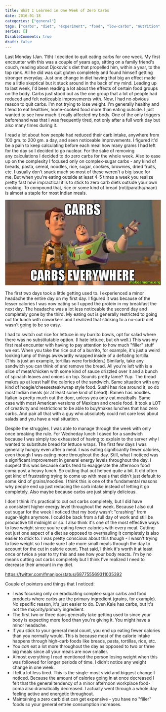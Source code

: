 ```yaml
---
title: What I Learned in One Week of Zero Carbs
date: 2016-01-18
categories: ["general"]
tags: ["carbs", "diet", "experiment", "food", "low-carbs", "nutrition", "food hack"]
series: []
DisableComments: true
draft: false
---
```


Last Monday (Jan. 11th) I decided to quit eating carbs for one week. My first encounter with this was a couple of years ago, sitting on a family friend's couch, reading about Djokovic's diet that propelled him, within a year, to the top rank. All he did was quit gluten completely and found himself getting stronger everyday. Just one change in diet having that big an effect made me a little skeptical but it stuck around in the back of my mind. Leading up to last week, I'd been reading a lot about the effects of certain food groups on the body. Carbs just stood out as the one group that a lot of people had reduced and felt noticeable improvements with. Now, I had no obvious reason to quit carbs. I'm not trying to lose weight. I'm generally healthy and I tend to eat healthier, home-cooked food more than eating outside. I just wanted to see how much it really affected my body. One of the only triggers beforehand was that I was frequently tired, not only after a full work day but also many times during it.

I read a lot about how people had reduced their carb intake, anywhere from 100 gm. to 200 gm. a day, and seen noticeable improvements. I figured it'd be a pain to keep calculating before each meal how many grams I had left for the day so I decided to go nuclear. For the sake of removing any calculations I decided to do zero carbs for the whole week. Also to ease up on the complexity I focused only on complex-sugar carbs - any kind of breads, pasta, cereal, noodles, rice, sugar, cookies, brownies, dried fruits, etc. I usually don't snack much so most of these weren't a big issue for me. But when you're eating outside at least 4-5 times a week you realize pretty fast how impractical it is to stick to zero carb diets outside your own cooking. To compound that, rice or some kind of bread (roti/paratha/naan) is almost a staple for most Indian meals.

![](images/carbs-carbs-everywhere.jpg)

The first two days took a little getting used to. I experienced a minor headache the entire day on my first day. I figured it was because of the lesser calories I was now eating so I upped the protein in my breakfast the next day. The headache was a lot less noticeable the second day and completely gone by the third. My eating out is generally restricted to going out for lunch with coworkers and I realized that sticking to a no-carb diet wasn't going to be so easy.

I had to switch out rice for lettuce in my burrito bowls, opt for salad where there was no substitutable option. (I hate lettuce, but oh well.) This was my first real encounter with having to pay attention to how much "filler" stuff we eat. When you take the rice out of a burrito, for example, it's just a weird looking lump of things awkwardly wrapped inside of a deflating tortilla. (This is just an example, tortillas were forbidden.) Similarly, take any sandwich you can think of and remove the bread. All you're left with is a slice of meat/chicken with some kind of sauce drizzled over it and a bunch of spinach leaves and onions on top. Sounds pretty lame? Yup. The bread makes up at least half the calories of the sandwich. Same situation with any kind of hoagie/cheesesteak/wrap style food. Sushi has rice around it, so do most Indian meals (or at least some kind of bread). Ramen has noodles. Italian is pretty much out the door, unless you only eat meatballs. Same case with most American versions of Mexican and creole food. It took a LOT of creativity and restrictions to be able to buy/makes lunches that had zero carbs. And pair all that with a guy who absolutely could not care less about salads and you have a real situation.

Despite the struggles, I was able to manage through the week with only once breaking the rule. For Wedneday lunch I caved for a sandwich because I was simply too exhausted of having to explain to the server why I wanted to substitute bread for lettuce wraps. The first few days I was generally hungry even after a meal. I was eating significantly fewer calories, even though I was eating more throughout the day. Still, what I noticed was a significant improvement in general energy levels throughout the day. I suspect this was because carbs tend to exaggerate the afternoon food coma post a heavy lunch. So cutting that out helped quite a bit. It did often get kind of frustrating trying to come up with meals that didn't just default to some kind of grains/noodles. I think this is one of the fundamental reasons why people end up just reducing the carb intake instead of letting it go completely. Also maybe because carbs are just simply delicious.

I don't think it's practical to cut out carbs completely, but I did have a consistent higher energy level throughout the week. Because I also cut out sugar for the week I noticed that my body wasn't "crashing" from sugar-highs anymore. I could be back from a full day of work and still be productive till midnight or so. I also think it's one of the most effective ways to lose weight since you're eating fewer calories with every meal. Cutting out just one aspect of a diet as opposed to overhauling it completely is also easier to stick to. I was pretty conscious about this though - I wasn't trying to lose weight so I made sure I ate more small meals through the day to account for the cut in calorie count. That said, I think it's worth it at least once or twice a year to try this and see how your body reacts. I'm by no means cutting out carbs completely but I think I've realized I need to decrease their amount in my diet.

https://twitter.com/fmanjoo/status/687755569311035392

Couple of pointers and things that I noticed:

- I was focusing only on eradicating complex-sugar carbs and food products where carbs are the primary ingredient (grains, for example). No specific reason, it's just easier to do. Even Kale has carbs, but it's not the majority/primary ingredient.
- The first two or three days generally take getting used to since your body is expecting more food than you're giving it. You might have a minor headache.
- If you stick to your general meal count, you end up eating fewer calories than you normally would. This is because most of the calorie intake happens through high-carb foods like breads, pasta, tortillas, rice, etc.
- You _can_ eat a lot more throughout the day as opposed to two or three big meals since all your meals are now smaller.
- Almost everything I read mentioned the person losing weight when this was followed for longer periods of time. I didn't notice any weight change in one week.
- I felt a lot less tired. This is the single-most vivid and biggest change I noticed. Because the amount of calories going in at once decreased I felt that the general tendency of a minor afternoon workplace food-coma also dramatically decreased. I actually went through a whole day feeling active and energetic throughout.
- Maintaining a zero carb diet can get expensive - you have no "filler" foods so your general entrée consumption increases.

<br>
